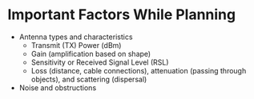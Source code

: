 # Important Factors While Planning

- Antenna types and characteristics
  - Transmit (TX) Power (dBm)
  - Gain (amplification based on shape)
  - Sensitivity or Received Signal Level (RSL)
  - Loss (distance, cable connections), attenuation (passing through objects), and scattering (dispersal)
- Noise and obstructions
